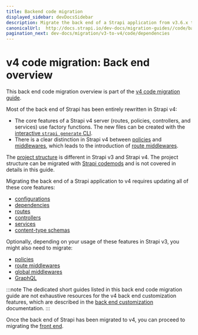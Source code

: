 ```yaml
---
title: Backend code migration
displayed_sidebar: devDocsSidebar
description: Migrate the back end of a Strapi application from v3.6.x to v4.0.x with step-by-step instructions
canonicalUrl:  http://docs.strapi.io/dev-docs/migration-guides//code/backend.html
pagination_next: dev-docs/migration/v3-to-v4/code/dependencies
---
```


# v4 code migration: Back end overview

This back end code migration overview is part of the [v4 code migration guide](/dev-docs/migration/v3-to-v4/code-migration).

Most of the back end of Strapi has been entirely rewritten in Strapi v4:

- The core features of a Strapi v4 server (routes, policies, controllers, and services) use factory functions. The new files can be created with the [interactive `strapi generate` CLI](/dev-docs/CLI#strapi-generate).
- There is a clear distinction in Strapi v4 between [policies](/dev-docs/development/backend-customization/policies) and [middlewares](/dev-docs/development/backend-customization/middlewares), which leads to the introduction of [route middlewares](/dev-docs/development/backend-customization/routes#middlewares).

The [project structure](/dev-docs/project-structure) is different in Strapi v3 and Strapi v4. The project structure can be migrated with [Strapi codemods](https://github.com/strapi/codemods) and is not covered in details in this guide.

Migrating the back end of a Strapi application to v4 requires updating all of these core features:

- [configurations](/dev-docs/migration/v3-to-v4/code/configuration)
- [dependencies](/dev-docs/migration/v3-to-v4/code/dependencies)
- [routes](/dev-docs/migration/v3-to-v4/code/routes)
- [controllers](/dev-docs/migration/v3-to-v4/code/controllers)
- [services](/dev-docs/migration/v3-to-v4/code/services)
- [content-type schemas](/dev-docs/migration/v3-to-v4/code/content-type-schema)

Optionally, depending on your usage of these features in Strapi v3, you might also need to migrate:

- [policies](/dev-docs/migration/v3-to-v4/code/policies)
- [route middlewares](/dev-docs/migration/v3-to-v4/code/route-middlewares)
- [global middlewares](/dev-docs/migration/v3-to-v4/code/global-middlewares)
- [GraphQL](/dev-docs/migration/v3-to-v4/code/graphql)

:::note
The dedicated short guides listed in this back end code migration guide are not exhaustive resources for the v4 back end customization features, which are described in the [back end customization](/dev-docs/development/backend-customization) documentation.
:::

Once the back end of Strapi has been migrated to v4, you can proceed to migrating the [front end](/dev-docs/migration/v3-to-v4/code/frontend).

